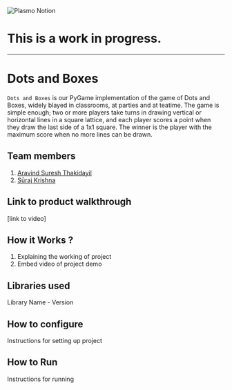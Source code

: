 ![Plasmo Notion](https://user-images.githubusercontent.com/64391274/219694678-8f1a2829-b0b2-41de-9152-4c4a4e43c2d5.png)


# This is a work in progress.
<hr/> 

# Dots and Boxes
`Dots and Boxes` is our PyGame implementation of the game of Dots and Boxes,
widely blayed in classrooms, at parties and at teatime. The game is simple enough;
two or more players take turns in drawing vertical or horizontal lines in a
square lattice, and each player scores a point when they draw the last side of
a 1x1 square. The winner is the player with the maximum score when no more lines
can be drawn.
## Team members
1. [Aravind Suresh Thakidayil](https://github.com/AravindSureshThakidayil)
2. [Sūraj Krishna](https://github.com/IAMSUPERBOY)
## Link to product walkthrough
[link to video]
## How it Works ?
1. Explaining the working of project
2. Embed video of project demo
## Libraries used
Library Name - Version
## How to configure
Instructions for setting up project
## How to Run
Instructions for running
